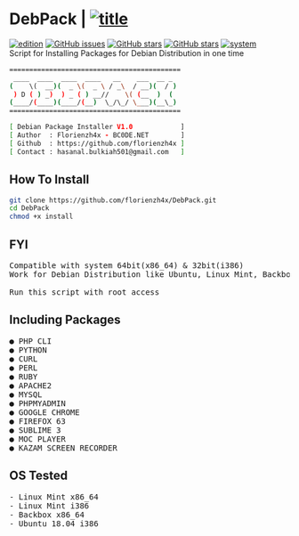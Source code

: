 # DebPack | [![title](https://img.shields.io/badge/DebPack-V1.0-red.svg?style=popout)](https://github.com/florienzh4x/DebPack/)
[![edition](https://img.shields.io/badge/Stable-Edition-blue.svg?style=popout)](https://github.com/florienzh4x/DebPack/)
[![GitHub issues](https://img.shields.io/github/issues/florienzh4x/DebPack.svg?style=popout)](https://github.com/florienzh4x/DebPack/issues)
[![GitHub stars](https://img.shields.io/github/stars/florienzh4x/DebPack.svg?style=popout)](https://github.com/florienzh4x/DebPack/stargazers)
[![GitHub stars](https://img.shields.io/github/stars/florienzh4x/DebPack.svg?style=popout)](https://github.com/florienzh4x/DebPack/stargazers)
[![system](https://img.shields.io/badge/System-32%7C64-orange.svg?style=popout)](https://github.com/florienzh4x/DebPack/)
<br>
Script for Installing Packages for Debian Distribution in one time

```bash
===========================================
 ____  ____  ____  ____   __    ___  __ _ 
(    \(  __)(  _ \(  _ \ / _\  / __)(  / )
 ) D ( ) _)  ) _ ( ) __//    \( (__  )  ( 
(____/(____)(____/(__)  \_/\_/ \___)(__\_)
===========================================

[ Debian Package Installer V1.0            ]
[ Author  : Florienzh4x - BC0DE.NET        ]
[ Github  : https://github.com/florienzh4x ]
[ Contact : hasanal.bulkiah501@gmail.com   ]
```

## How To Install
```bash
git clone https://github.com/florienzh4x/DebPack.git
cd DebPack
chmod +x install
```
## FYI
<pre>
Compatible with system 64bit(x86_64) & 32bit(i386)
Work for Debian Distribution like Ubuntu, Linux Mint, Backbox, Kali, Parrot, etc.

Run this script with root access
</pre>

## Including Packages
<pre>
● PHP CLI
● PYTHON
● CURL
● PERL
● RUBY
● APACHE2
● MYSQL
● PHPMYADMIN
● GOOGLE CHROME
● FIREFOX 63
● SUBLIME 3
● MOC PLAYER
● KAZAM SCREEN RECORDER
</pre>

## OS Tested
<pre>
- Linux Mint x86_64
- Linux Mint i386
- Backbox x86_64
- Ubuntu 18.04 i386
</pre>


